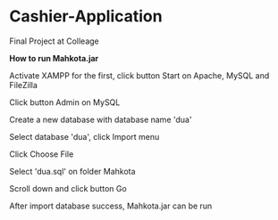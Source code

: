 # Cashier-Application
Final Project at Colleage

<p><b>How to run Mahkota.jar</b></p>
  <p>Activate XAMPP for the first, click button Start on Apache, MySQL and FileZilla</p>
  <p>Click button Admin on MySQL</p>
  <p>Create a new database with database name 'dua'</p>
  <p>Select database 'dua', click Import menu</p>
  <p>Click Choose File</p>
  <p>Select 'dua.sql' on folder Mahkota</p>
  <p>Scroll down and click button Go</p>
  <p>After import database success, Mahkota.jar can be run</p>
